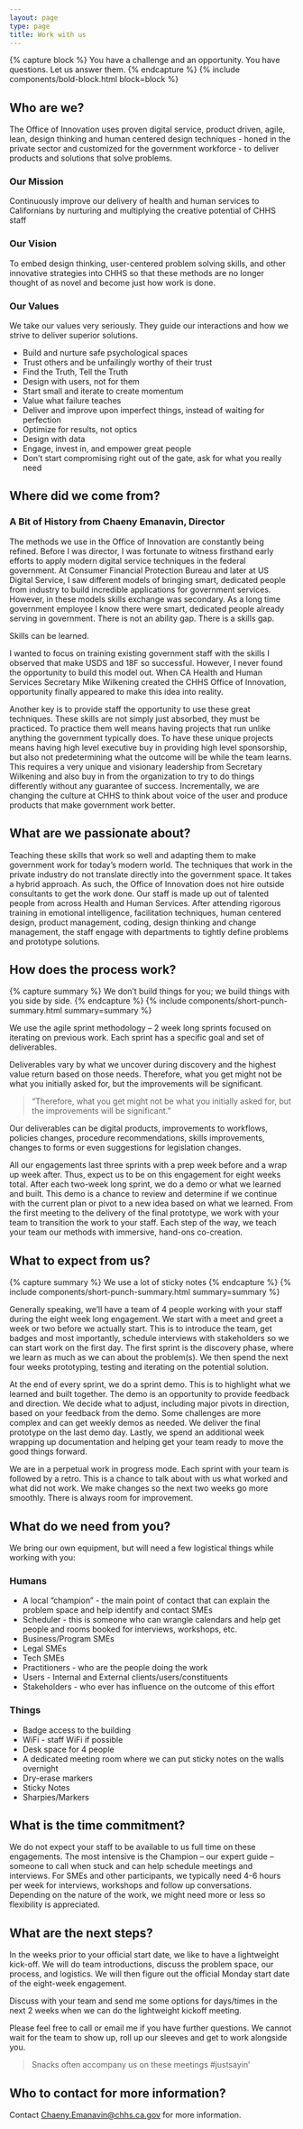 ```yaml
---
layout: page
type: page
title: Work with us
---
```

{% capture block %}
You have a challenge and an opportunity.
You have questions.
Let us answer them.
{% endcapture %}
{% include components/bold-block.html block=block %}



## Who are we?

The Office of Innovation uses proven digital service, product driven, agile, lean, design thinking and human centered design techniques - honed in the private sector and customized for the government workforce - to deliver products and solutions that solve problems.

### Our Mission

Continuously improve our delivery of health and human services to Californians by nurturing and multiplying the creative potential of CHHS staff

### Our Vision

To embed design thinking, user-centered problem solving skills, and other innovative strategies into CHHS so that these methods are no longer thought of as novel and become just how work is done. 

### Our Values

We take our values very seriously. They guide our interactions and how we strive to deliver superior solutions.

* Build and nurture safe psychological spaces
* Trust others and be unfailingly worthy of their trust
* Find the Truth, Tell the Truth
* Design with users, not for them
* Start small and iterate to create momentum
* Value what failure teaches
* Deliver and improve upon imperfect things, instead of waiting for perfection
* Optimize for results, not optics
* Design with data
* Engage, invest in, and empower great people
* Don’t start compromising right out of the gate, ask for what you really need



## Where did we come from?

### A Bit of History from Chaeny Emanavin, Director

The methods we use in the Office of Innovation are constantly being refined. Before I was director, I was fortunate to witness firsthand early efforts to apply modern digital service techniques in the federal government. At Consumer Financial Protection Bureau and later at US Digital Service, I saw different models of bringing smart, dedicated people from industry to build incredible applications for government services. However, in these models skills exchange was secondary. As a long time government employee I know there were smart, dedicated people already serving in government. There is not an ability gap. There is a skills gap.

Skills can be learned.

I wanted to focus on training existing government staff with the skills I observed that make USDS and 18F so successful. However, I never found the opportunity to build this model out. When CA Health and Human Services Secretary Mike Wilkening created the CHHS Office of Innovation, opportunity finally appeared to make this idea into reality. 

Another key is to provide staff the opportunity to use these great techniques. These skills are not simply just absorbed, they must be practiced. To practice them well means having projects that run unlike anything the government typically does. To have these unique projects means having high level executive buy in providing high level sponsorship, but also not predetermining what the outcome will be while the team learns. This requires a very unique and visionary leadership from Secretary Wilkening and also buy in from the organization to try to do things differently without any guarantee of success. Incrementally, we are changing the culture at CHHS to think about voice of the user and produce products that make government work better.



## What are we passionate about?

Teaching these skills that work so well and adapting them to make government work for today’s modern world. The techniques that work in the private industry do not translate directly into the government space. It takes a hybrid approach. As such, the Office of Innovation does not hire outside consultants to get the work done. Our staff is made up out of talented people from across Health and Human Services. After attending rigorous training in emotional intelligence, facilitation techniques, human centered design, product management, coding, design thinking and change management, the staff engage with departments to tightly define problems and prototype solutions.



## How does the process work?

{% capture summary %}
We don’t build things for you; we build things with you side by side.
{% endcapture %}
{% include components/short-punch-summary.html summary=summary %}

We use the agile sprint methodology – 2 week long sprints focused on iterating on previous work. Each sprint has a specific goal and set of deliverables. 

Deliverables vary by what we uncover during discovery and the highest value return based on those needs. Therefore, what you get might not be what you initially asked for, but the improvements will be significant.

> “Therefore, what you get might not be what you initially asked for, but the improvements will be significant.”

Our deliverables can be digital products, improvements to workflows, policies changes, procedure recommendations, skills improvements, changes to forms or even suggestions for legislation changes.

All our engagements last three sprints with a prep week before and a wrap up week after. Thus, expect us to be on this engagement for eight weeks total. After each two-week long sprint, we do a demo or what we learned and built. This demo is a chance to review and determine if we continue with the current plan or pivot to a new idea based on what we learned. From the first meeting to the delivery of the final prototype, we work with your team to transition the work to your staff. Each step of the way, we teach your team our methods with immersive, hand-ons co-creation.



## What to expect from us?

{% capture summary %}
We use a lot of sticky notes
{% endcapture %}
{% include components/short-punch-summary.html summary=summary %}

Generally speaking, we’ll have a team of 4 people working with your staff during the eight week long engagement. We start with a meet and greet a week or two before we actually start. This is to introduce the team, get badges and most importantly, schedule interviews with stakeholders so we can start work on the first day. The first sprint is the discovery phase, where we learn as much as we can about the problem(s). We then spend the next four weeks prototyping, testing and iterating on the potential solution. 

At the end of every sprint, we do a sprint demo. This is to highlight what we learned and built together. The demo is an opportunity to provide feedback and direction. We decide what to adjust, including major pivots in direction, based on your feedback from the demo. Some challenges are more complex and can get weekly demos as needed. We deliver the final prototype on the last demo day. Lastly, we spend an additional week wrapping up documentation and helping get your team ready to move the good things forward.

We are in a perpetual work in progress mode. Each sprint with your team is followed by a retro. This is a chance to talk about with us what worked and what did not work. We make changes so the next two weeks go more smoothly. There is always room for improvement.



## What do we need from you?

We bring our own equipment, but will need a few logistical things while working with you:

### Humans

* A local “champion” - the main point of contact that can explain the problem space and help identify and contact SMEs
* Scheduler - this is someone who can wrangle calendars and help get people and rooms booked for interviews, workshops, etc.
* Business/Program SMEs
* Legal SMEs
* Tech SMEs
* Practitioners - who are the people doing the work
* Users - Internal and External clients/users/constituents
* Stakeholders - who ever has influence on the outcome of this effort

### Things

* Badge access to the building
* WiFi - staff WiFi if possible
* Desk space for 4 people
* A dedicated meeting room where we can put sticky notes on the walls overnight
* Dry-erase markers
* Sticky Notes
* Sharpies/Markers

          
          
## What is the time commitment?

We do not expect your staff to be available to us full time on these engagements. The most intensive is the Champion – our expert guide – someone to call when stuck and can help schedule meetings and interviews. For SMEs and other participants, we typically need 4-6 hours per week for interviews, workshops and follow up conversations. Depending on the nature of the work, we might need more or less so flexibility is appreciated.



## What are the next steps?

In the weeks prior to your official start date, we like to have a lightweight kick-off. We will do team introductions, discuss the problem space, our process, and logistics. We will then figure out the official Monday start date of the eight-week engagement.

Discuss with your team and send me some options for days/times in the next 2 weeks when we can do the lightweight kickoff meeting.

Please feel free to call or email me if you have further questions. We cannot wait for the team to show up, roll up our sleeves and get to work alongside you.

> Snacks often accompany us on these meetings  #justsayin’



## Who to contact for more information?

Contact [Chaeny.Emanavin@chhs.ca.gov](mailto:Chaeny.Emanavin@chhs.ca.gov) for more information.

